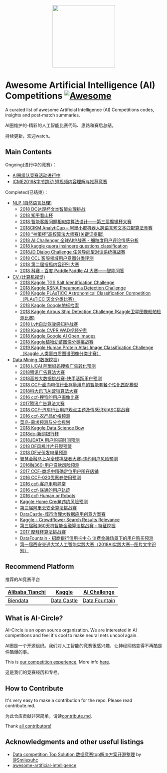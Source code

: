 <div align="center">
  <a href="https://zhuanlan.zhihu.com/c_1059141282965864448">
    <img width="200" heigth="200" src="https://aigroupz-1258285787.cos.ap-shanghai.myqcloud.com/blog/15504154942327.jpg">
  </a>
</div>

# Awesome Artificial Intelligence (AI) Competitions [![Awesome](https://cdn.rawgit.com/sindresorhus/awesome/d7305f38d29fed78fa85652e3a63e154dd8e8829/media/badge.svg)](https://github.com/sindresorhus/awesome)

A curated list of awesome Artificial Intelligence (AI) Competitions codes, insights and post-match summaries.

AI圈维护的-精彩的人工智能比赛代码、思路和赛后总结。

持续更新，欢迎watch。

## Main Contents

Ongoing(进行中的竞赛)：

- [AI圈组队竞赛活动进行中](https://mp.weixin.qq.com/mp/homepage?__biz=MzU4OTczNTg2OQ==&hid=5&sn=c7f2ea65029a7e495469176a11d4c72e&scene=1&devicetype=iOS12.0.1&version=17000324&lang=zh_CN&nettype=WIFI&ascene=7&session_us=gh_f8c3803b1b4d&fontScale=100)
- [ICME2019&字节跳动 短视频内容理解与推荐竞赛](https://github.com/AICircle/Awesome-AI-Competitions/tree/master/Ongoing/ICME2019%26%E5%AD%97%E8%8A%82%E8%B7%B3%E5%8A%A8%20%E7%9F%AD%E8%A7%86%E9%A2%91%E5%86%85%E5%AE%B9%E7%90%86%E8%A7%A3%E4%B8%8E%E6%8E%A8%E8%8D%90%E7%AB%9E%E8%B5%9B)


Completed(已结束)：

- [NLP (自然语言处理)](https://github.com/AICircle/Awesome-AI-Competition/tree/master/NLP)
    - [2018 DC达观杯文本智能处理挑战](https://github.com/AICircle/Awesome-AI-Competitions/tree/master/NLP/2018%20DC%E8%BE%BE%E8%A7%82%E6%9D%AF%E6%96%87%E6%9C%AC%E6%99%BA%E8%83%BD%E5%A4%84%E7%90%86%E6%8C%91%E6%88%98)
    - [2018 知乎看山杯](https://github.com/AICircle/Awesome-AI-Competitions/tree/master/NLP/2018%20%E7%9F%A5%E4%B9%8E%E7%9C%8B%E5%B1%B1%E6%9D%AF)
    - [2018 智能客服问题相似度算法设计——第三届魔镜杯大赛](https://github.com/AICircle/Awesome-AI-Competitions/tree/master/NLP/2018%20%E6%99%BA%E8%83%BD%E5%AE%A2%E6%9C%8D%E9%97%AE%E9%A2%98%E7%9B%B8%E4%BC%BC%E5%BA%A6%E7%AE%97%E6%B3%95%E8%AE%BE%E8%AE%A1%E2%80%94%E2%80%94%E7%AC%AC%E4%B8%89%E5%B1%8A%E9%AD%94%E9%95%9C%E6%9D%AF%E5%A4%A7%E8%B5%9B)
    - [2018CIKM AnalytiCup – 阿里小蜜机器人跨语言短文本匹配算法竞赛](https://github.com/AICircle/Awesome-AI-Competitions/tree/master/NLP/2018CIKM%20AnalytiCup%20%E2%80%93%20%E9%98%BF%E9%87%8C%E5%B0%8F%E8%9C%9C%E6%9C%BA%E5%99%A8%E4%BA%BA%E8%B7%A8%E8%AF%AD%E8%A8%80%E7%9F%AD%E6%96%87%E6%9C%AC%E5%8C%B9%E9%85%8D%E7%AE%97%E6%B3%95%E7%AB%9E%E8%B5%9B)
    - [2018 “神策杯”高校算法大师赛(关键词提取)](https://github.com/AICircle/Awesome-AI-Competitions/tree/master/NLP/2018%20%E2%80%9C%E7%A5%9E%E7%AD%96%E6%9D%AF%E2%80%9D%E9%AB%98%E6%A0%A1%E7%AE%97%E6%B3%95%E5%A4%A7%E5%B8%88%E8%B5%9B%28%E5%85%B3%E9%94%AE%E8%AF%8D%E6%8F%90%E5%8F%96%29)
    - [2018 AI Challenger 全球AI挑战赛 - 细粒度用户评论情感分析](https://github.com/AICircle/Awesome-AI-Competitions/tree/master/NLP/2018%20AI%20Challenger%20%E5%85%A8%E7%90%83AI%E6%8C%91%E6%88%98%E8%B5%9B%20-%20%E7%BB%86%E7%B2%92%E5%BA%A6%E7%94%A8%E6%88%B7%E8%AF%84%E8%AE%BA%E6%83%85%E6%84%9F%E5%88%86%E6%9E%90)
    - [2018 kaggle quora insincere questions classification](https://github.com/AICircle/Awesome-AI-Competitions/tree/master/NLP/2018%20kaggle%20quora%20insincere%20questions%20classification)
    - [2018JD Dialog Challenge 任务导向型对话系统挑战赛](https://github.com/AICircle/Awesome-AI-Competitions/tree/master/NLP/2018JD%20Dialog%20Challenge%20%E4%BB%BB%E5%8A%A1%E5%AF%BC%E5%90%91%E5%9E%8B%E5%AF%B9%E8%AF%9D%E7%B3%BB%E7%BB%9F%E6%8C%91%E6%88%98%E8%B5%9B)
    - [2018 CCL 客服领域用户意图分类评测](https://github.com/AICircle/Awesome-AI-Competitions/tree/master/NLP/2018%20CCL%20%E5%AE%A2%E6%9C%8D%E9%A2%86%E5%9F%9F%E7%94%A8%E6%88%B7%E6%84%8F%E5%9B%BE%E5%88%86%E7%B1%BB%E8%AF%84%E6%B5%8B)
    - [2018 第二届搜狐内容识别大赛](https://github.com/AICircle/Awesome-AI-Competitions/tree/master/NLP/2018%20%E7%AC%AC%E4%BA%8C%E5%B1%8A%E6%90%9C%E7%8B%90%E5%86%85%E5%AE%B9%E8%AF%86%E5%88%AB%E5%A4%A7%E8%B5%9B)
    - [2018 科赛 - 百度 PaddlePaddle AI 大赛——智能问答](https://github.com/AICircle/Awesome-AI-Competitions/tree/master/NLP/2018%20%E7%A7%91%E8%B5%9B%20-%20%E7%99%BE%E5%BA%A6%20PaddlePaddle%20AI%20%E5%A4%A7%E8%B5%9B%E2%80%94%E2%80%94%E6%99%BA%E8%83%BD%E9%97%AE%E7%AD%94)
- [CV (计算机视觉)](https://github.com/AICircle/Awesome-AI-Competition/tree/master/CV)
    - [2018 Kaggle TGS Salt Identification Challenge](https://github.com/AICircle/Awesome-AI-Competitions/tree/master/CV/2018%20Kaggle%20TGS%20Salt%20Identification%20Challenge)
    - [2018 Kaggle RSNA Pneumonia Detection Challenge](https://github.com/AICircle/Awesome-AI-Competitions/tree/master/CV/2018%20Kaggle%20RSNA%20Pneumonia%20Detection%20Challenge)
    - [2018 Kaggle PLAsTiCC Astronomical Classification Competition（PLAsTiCC 天文分类比赛）](https://github.com/AICircle/Awesome-AI-Competitions/tree/master/CV/2018%20Kaggle%20PLAsTiCC%20Astronomical%20Classification%20Competition%EF%BC%88PLAsTiCC%20%E5%A4%A9%E6%96%87%E5%88%86%E7%B1%BB%E6%AF%94%E8%B5%9B%EF%BC%89)
    - [2018 Kaggle Google地标检索](https://github.com/AICircle/Awesome-AI-Competitions/tree/master/CV/2018%20Kaggle%20Google%E5%9C%B0%E6%A0%87%E6%A3%80%E7%B4%A2)
    - [2018 Kaggle Airbus Ship Detection Challenge (Kaggle卫星图像船舶检测比赛)](https://github.com/AICircle/Awesome-AI-Competitions/tree/master/CV/2018%20Kaggle%20Airbus%20Ship%20Detection%20Challenge%20%28Kaggle%E5%8D%AB%E6%98%9F%E5%9B%BE%E5%83%8F%E8%88%B9%E8%88%B6%E6%A3%80%E6%B5%8B%E6%AF%94%E8%B5%9B%29)
    - [2018 Lyft自动驾驶感知挑战赛](https://github.com/AICircle/Awesome-AI-Competitions/tree/master/CV/2018%20Lyft%E8%87%AA%E5%8A%A8%E9%A9%BE%E9%A9%B6%E6%84%9F%E7%9F%A5%E6%8C%91%E6%88%98%E8%B5%9B)
    - [2018 Kaggle CVPR WAD视频分割](https://github.com/AICircle/Awesome-AI-Competitions/tree/master/CV/2018%20Kaggle%20CVPR%20WAD%E8%A7%86%E9%A2%91%E5%88%86%E5%89%B2)
    - [2018 Kaggle Google AI Open Images](https://github.com/AICircle/Awesome-AI-Competitions/tree/master/CV/2018%20Kaggle%20Google%20AI%20Open%20Images)
    - [2018 Kaggle植物幼苗图像分类挑战赛](https://github.com/AICircle/Awesome-AI-Competitions/tree/master/CV/2018%20Kaggle%E6%A4%8D%E7%89%A9%E5%B9%BC%E8%8B%97%E5%9B%BE%E5%83%8F%E5%88%86%E7%B1%BB%E6%8C%91%E6%88%98%E8%B5%9B)
    - [2019 Kaggle Human Protein Atlas Image Classification Challenge（Kaggle 人类蛋白质图谱图像分类比赛）](https://github.com/AICircle/Awesome-AI-Competitions/tree/master/CV/2019%20Kaggle%20Human%20Protein%20Atlas%20Image%20Classification%20Challenge%EF%BC%88Kaggle%20%E4%BA%BA%E7%B1%BB%E8%9B%8B%E7%99%BD%E8%B4%A8%E5%9B%BE%E8%B0%B1%E5%9B%BE%E5%83%8F%E5%88%86%E7%B1%BB%E6%AF%94%E8%B5%9B%EF%BC%89)
- [Data Mining (数据挖掘)](https://github.com/AICircle/Awesome-AI-Competition/tree/master/Data%20Mining)
    - [2018 IJCAI 阿里妈妈搜索广告转化预测](https://github.com/AICircle/Awesome-AI-Competitions/tree/master/Data%20Mining/2018%20IJCAI%20%E9%98%BF%E9%87%8C%E5%A6%88%E5%A6%88%E6%90%9C%E7%B4%A2%E5%B9%BF%E5%91%8A%E8%BD%AC%E5%8C%96%E9%A2%84%E6%B5%8B)
    - [2018腾讯广告算法大赛](https://github.com/AICircle/Awesome-AI-Competitions/tree/master/Data%20Mining/2018%E8%85%BE%E8%AE%AF%E5%B9%BF%E5%91%8A%E7%AE%97%E6%B3%95%E5%A4%A7%E8%B5%9B)
    - [2018高校大数据挑战赛-快手活跃用户预测](https://github.com/AICircle/Awesome-AI-Competitions/tree/master/Data%20Mining/2018%E9%AB%98%E6%A0%A1%E5%A4%A7%E6%95%B0%E6%8D%AE%E6%8C%91%E6%88%98%E8%B5%9B-%E5%BF%AB%E6%89%8B%E6%B4%BB%E8%B7%83%E7%94%A8%E6%88%B7%E9%A2%84%E6%B5%8B)
    - [2018 CCF-面向电信行业存量用户的智能套餐个性化匹配模型](https://github.com/AICircle/Awesome-AI-Competitions/tree/master/Data%20Mining/2018%20CCF-%E9%9D%A2%E5%90%91%E7%94%B5%E4%BF%A1%E8%A1%8C%E4%B8%9A%E5%AD%98%E9%87%8F%E7%94%A8%E6%88%B7%E7%9A%84%E6%99%BA%E8%83%BD%E5%A5%97%E9%A4%90%E4%B8%AA%E6%80%A7%E5%8C%96%E5%8C%B9%E9%85%8D%E6%A8%A1%E5%9E%8B)
    - [2018科大讯飞AI营销算法大赛](https://github.com/AICircle/Awesome-AI-Competitions/tree/master/Data%20Mining/2018%E7%A7%91%E5%A4%A7%E8%AE%AF%E9%A3%9EAI%E8%90%A5%E9%94%80%E7%AE%97%E6%B3%95%E5%A4%A7%E8%B5%9B)
    - [2016 ccf-搜狗的用户画像比赛](https://github.com/AICircle/Awesome-AI-Competitions/tree/master/Data%20Mining/2016%20ccf-%E6%90%9C%E7%8B%97%E7%9A%84%E7%94%A8%E6%88%B7%E7%94%BB%E5%83%8F%E6%AF%94%E8%B5%9B)
    - [2017腾讯广告算法大赛](https://github.com/AICircle/Awesome-AI-Competitions/tree/master/Data%20Mining/2017%E8%85%BE%E8%AE%AF%E5%B9%BF%E5%91%8A%E7%AE%97%E6%B3%95%E5%A4%A7%E8%B5%9B)
    - [2018 CCF-汽车行业用户观点主题及情感识别ASC挑战赛](https://github.com/AICircle/Awesome-AI-Competitions/tree/master/Data%20Mining/2018%20CCF-%E6%B1%BD%E8%BD%A6%E8%A1%8C%E4%B8%9A%E7%94%A8%E6%88%B7%E8%A7%82%E7%82%B9%E4%B8%BB%E9%A2%98%E5%8F%8A%E6%83%85%E6%84%9F%E8%AF%86%E5%88%ABASC%E6%8C%91%E6%88%98%E8%B5%9B)
    - [2016 ccf-农产品价格预测](https://github.com/AICircle/Awesome-AI-Competitions/tree/master/Data%20Mining/2016%20ccf-%E5%86%9C%E4%BA%A7%E5%93%81%E4%BB%B7%E6%A0%BC%E9%A2%84%E6%B5%8B)
    - [菜鸟-需求预测与分仓规划](https://github.com/AICircle/Awesome-AI-Competitions/tree/master/Data%20Mining/%E8%8F%9C%E9%B8%9F-%E9%9C%80%E6%B1%82%E9%A2%84%E6%B5%8B%E4%B8%8E%E5%88%86%E4%BB%93%E8%A7%84%E5%88%92)
    - [2018 Kaggle Data Science Bow](https://github.com/AICircle/Awesome-AI-Competitions/tree/master/Data%20Mining/2018%20Kaggle%20Data%20Science%20Bow)
    - [2018dc-新网银行杯](https://github.com/AICircle/Awesome-AI-Competitions/tree/master/Data%20Mining/2018dc-%E6%96%B0%E7%BD%91%E9%93%B6%E8%A1%8C%E6%9D%AF)
    - [2018JDATA 用户购买时间预测](https://github.com/AICircle/Awesome-AI-Competitions/tree/master/Data%20Mining/2018JDATA%20%E7%94%A8%E6%88%B7%E8%B4%AD%E4%B9%B0%E6%97%B6%E9%97%B4%E9%A2%84%E6%B5%8B)
    - [2018 DF风机叶片开裂预警](https://github.com/AICircle/Awesome-AI-Competitions/tree/master/Data%20Mining/2018%20DF%E9%A3%8E%E6%9C%BA%E5%8F%B6%E7%89%87%E5%BC%80%E8%A3%82%E9%A2%84%E8%AD%A6)
    - [2018 DF光伏发电量预测](https://github.com/AICircle/Awesome-AI-Competitions/tree/master/Data%20Mining/2018%20DF%E5%85%89%E4%BC%8F%E5%8F%91%E7%94%B5%E9%87%8F%E9%A2%84%E6%B5%8B)
    - [智慧金融马上AI全球挑战者大赛-违约用户风险预测](https://github.com/AICircle/Awesome-AI-Competitions/tree/master/Data%20Mining/%E6%99%BA%E6%85%A7%E9%87%91%E8%9E%8D%E9%A9%AC%E4%B8%8AAI%E5%85%A8%E7%90%83%E6%8C%91%E6%88%98%E8%80%85%E5%A4%A7%E8%B5%9B-%E8%BF%9D%E7%BA%A6%E7%94%A8%E6%88%B7%E9%A3%8E%E9%99%A9%E9%A2%84%E6%B5%8B)
    - [2016融360-用户贷款风险预测](https://github.com/AICircle/Awesome-AI-Competitions/tree/master/Data%20Mining/2016%E8%9E%8D360-%E7%94%A8%E6%88%B7%E8%B4%B7%E6%AC%BE%E9%A3%8E%E9%99%A9%E9%A2%84%E6%B5%8B)
    - [2017 CCF-商场中精确定位用户所在店铺](https://github.com/AICircle/Awesome-AI-Competitions/tree/master/Data%20Mining/2017%20CCF-%E5%95%86%E5%9C%BA%E4%B8%AD%E7%B2%BE%E7%A1%AE%E5%AE%9A%E4%BD%8D%E7%94%A8%E6%88%B7%E6%89%80%E5%9C%A8%E5%BA%97%E9%93%BA)
    - [2016 CCF-020优惠券使用预测](https://github.com/AICircle/Awesome-AI-Competitions/tree/master/Data%20Mining/2016%20CCF-020%E4%BC%98%E6%83%A0%E5%88%B8%E4%BD%BF%E7%94%A8%E9%A2%84%E6%B5%8B)
    - [2016 ccf-客户用电异常](https://github.com/AICircle/Awesome-AI-Competitions/tree/master/Data%20Mining/2016%20ccf-%E5%AE%A2%E6%88%B7%E7%94%A8%E7%94%B5%E5%BC%82%E5%B8%B8)
    - [2016 ccf-联通的用户轨迹](https://github.com/AICircle/Awesome-AI-Competitions/tree/master/Data%20Mining/2016%20ccf-%E8%81%94%E9%80%9A%E7%9A%84%E7%94%A8%E6%88%B7%E8%BD%A8%E8%BF%B9)
    - [2016 ccf-Human or Robots](https://github.com/AICircle/Awesome-AI-Competitions/tree/master/Data%20Mining/2016%20ccf-Human%20or%20Robots)
    - [Kaggle Home Credit违约风险预测](https://github.com/AICircle/Awesome-AI-Competitions/tree/master/Data%20Mining/Kaggle%20Home%20Credit%E8%BF%9D%E7%BA%A6%E9%A3%8E%E9%99%A9%E9%A2%84%E6%B5%8B)
    - [第三届阿里云安全算法挑战赛](https://github.com/AICircle/Awesome-AI-Competitions/tree/master/Data%20Mining/%E7%AC%AC%E4%B8%89%E5%B1%8A%E9%98%BF%E9%87%8C%E4%BA%91%E5%AE%89%E5%85%A8%E7%AE%97%E6%B3%95%E6%8C%91%E6%88%98%E8%B5%9B)
    - [DataCastle-城市治理大数据应用创意方案赛](https://github.com/AICircle/Awesome-AI-Competitions/tree/master/Data%20Mining/DataCastle-%E5%9F%8E%E5%B8%82%E6%B2%BB%E7%90%86%E5%A4%A7%E6%95%B0%E6%8D%AE%E5%BA%94%E7%94%A8%E5%88%9B%E6%84%8F%E6%96%B9%E6%A1%88%E8%B5%9B)
    - [Kaggle - Crowdflower Search Results Relevance](https://github.com/AICircle/Awesome-AI-Competitions/tree/master/Data%20Mining/Kaggle%20-%20Crowdflower%20Search%20Results%20Relevance)
    - [第三届融360天机智能金融算法挑战赛 - 特征挖掘](https://github.com/AICircle/Awesome-AI-Competitions/tree/master/Data%20Mining/%E7%AC%AC%E4%B8%89%E5%B1%8A%E8%9E%8D360%E5%A4%A9%E6%9C%BA%E6%99%BA%E8%83%BD%E9%87%91%E8%9E%8D%E7%AE%97%E6%B3%95%E6%8C%91%E6%88%98%E8%B5%9B%20-%20%E7%89%B9%E5%BE%81%E6%8C%96%E6%8E%98)
    - [2017 摩拜杯算法挑战赛](https://github.com/AICircle/Awesome-AI-Competitions/tree/master/Data%20Mining/2017%20%E6%91%A9%E6%8B%9C%E6%9D%AF%E7%AE%97%E6%B3%95%E6%8C%91%E6%88%98%E8%B5%9B)
    - [DataFountain - 招商银行信用卡中心 消费金融场景下的用户购买预测](https://github.com/AICircle/Awesome-AI-Competitions/tree/master/Data%20Mining/DataFountain%20-%20%E6%8B%9B%E5%95%86%E9%93%B6%E8%A1%8C%E4%BF%A1%E7%94%A8%E5%8D%A1%E4%B8%AD%E5%BF%83%20%E6%B6%88%E8%B4%B9%E9%87%91%E8%9E%8D%E5%9C%BA%E6%99%AF%E4%B8%8B%E7%9A%84%E7%94%A8%E6%88%B7%E8%B4%AD%E4%B9%B0%E9%A2%84%E6%B5%8B)
    - [第一届西安交通大学人工智能实践大赛（2018AI实践大赛--图片文字识别）](https://github.com/AICircle/Awesome-AI-Competitions/tree/master/Data%20Mining/%E7%AC%AC%E4%B8%80%E5%B1%8A%E8%A5%BF%E5%AE%89%E4%BA%A4%E9%80%9A%E5%A4%A7%E5%AD%A6%E4%BA%BA%E5%B7%A5%E6%99%BA%E8%83%BD%E5%AE%9E%E8%B7%B5%E5%A4%A7%E8%B5%9B%EF%BC%882018AI%E5%AE%9E%E8%B7%B5%E5%A4%A7%E8%B5%9B--%E5%9B%BE%E7%89%87%E6%96%87%E5%AD%97%E8%AF%86%E5%88%AB%EF%BC%89)

## Recommend Platform

推荐的AI竞赛平台

|[Alibaba Tianchi](https://tianchi.aliyun.com/home/)|[Kaggle](https://www.kaggle.com/)|[AI Challenge](https://challenger.ai/competitions)|
|----|----|----|
|[Biendata](https://biendata.com/)|[Data Castle](http://www.pkbigdata.com/common/cmptIndex.html)|[Data Fountain](https://www.datafountain.cn/)|

## What is AI-Circle?

AI-Circle is an open source organization. We are interested in AI competitions and feel it's cool to make neural nets uncool again.

AI圈是一个开源组织。我们对人工智能的竞赛很感兴趣，让神经网络变得不再酷是件酷爆的事。

This is [our competition experience](https://github.com/AIGroup-Z/Awesome-AI-Competition/blob/master/res/honor.md), More info [here](https://zhuanlan.zhihu.com/c_1059141282965864448).

这是我们的竞赛经历和专栏。

## How to Contribute

It's very easy to make a contribution for the repo. Please read contribute.md.

为此仓库贡献非常简单，请读[contribute.md](https://github.com/AICircle/Awesome-AI-Competitions/blob/master/res/contribute.md).

Thank [all contributors!](https://github.com/AICircle/Awesome-AI-Competitions/graphs/contributors)

## Acknowledgments and other useful listings

- [Data competition Top Solution 数据竞赛top解决方案开源整理](https://github.com/Smilexuhc/Data-Competition-TopSolution) by [@Smilexuhc](https://github.com/Smilexuhc)
- [awesome-artificial-intelligence](https://github.com/owainlewis/awesome-artificial-intelligence)


